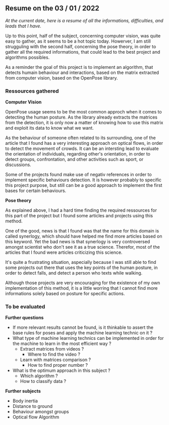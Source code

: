 ## Resume on the 03 / 01 / 2022

_At the current date, here is a resume of all the informations, difficulties, and leads that I have._

Up to this point, half of the subject, concerning computer vision, was quite easy to gather, as it seems to be a hot topic today. Howerver, I am still strugguling with the second half, concerning the pose theory, in order to gather all the required informations, that could lead to the best project and algorithms possibles.

As a reminder the goal of this project is to implement an algorithm, that detects humain behaviour and interactions, based on the matrix extracted from computer vision, based on the OpenPose library.

### Ressources gathered

**Computer Vision**

OpenPose usage seems to be the most common approch when it comes to detecting the human posture. As the library already extracts the matrices from the detection, it is only now a matter of knowing how to use this matrix and exploit its data to know what we want.

As the behaviour of someone often related to its surrounding, one of the article that I found has a very interesting approach on optical flows, in order to detect the movement of crowds. It can be an intersting lead to evaluate the orientation of individuals, regarding other's orientation, in order to detect groups, confrontation, and other activities such as sport, or discussions.

Some of the projects found make use of negativ references in order to implement specific behaviours detection. It is however probably to specific this project purpose, but still can be a good approach to implement the first bases for certain behaviours.

**Pose theory**

As explained above, I had a hard time finding the required ressources for this part of the project but I found some articles and projects using this method.

One of the good, news is that I found was that the name for this domain is called synerlogy, which should have helped me find more articles based on this keyword. Yet the bad news is that synerlogy is very controversed amongst scientist who don't see it as a true science. Therefor, most of the articles that I found were articles criticizing this science.

It's quite a frustrating situation, aspecially because I was still able to find some projects out there that uses the key points of the human posture, in order to detect falls, and detect a person who texts while walking.

Although those projects are very encouraging for the existence of my own implementation of this method, it is a little worring that I cannot find more informations solely based on posture for specific actions.


### To be evaluated

**Further questions**

- If more relevant results cannot be found, is it thinkable to assert the base rules for poses and apply the machine learning technic on it ?
- What type of machine learning technics can be implemented in order for the machine to learn in the most efficient way ?
  - Extract matrices from videos ?
    - Where to find the video ?
  - Learn with matrices comparison ?
    - How to find proper number ?
- What is the optimum approach in this subject ?
  - Which algorithm ?
  - How to classify data ?

**Further subjects**

- Body inertia
- Distance to ground
- Behaviour amongst groups
- Optical flow Algorithm